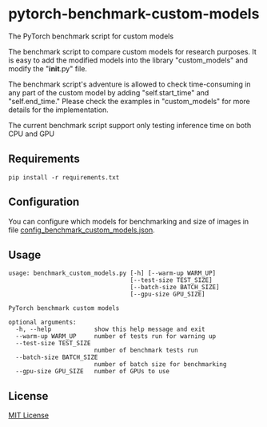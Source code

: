 # pytorch-benchmark-custom-models

The PyTorch benchmark script for custom models

The benchmark script to compare custom models for research purposes. It is easy to add the modified models into the library "custom_models" and modify the "__init__.py" file. 

The benchmark script's adventure is allowed to check time-consuming in any part of the custom model by adding "self.start_time" and "self.end_time." Please check the examples in "custom_models" for more details for the implementation. 

The current benchmark script support only testing inference time on both CPU and GPU


## Requirements

```
pip install -r requirements.txt
```

## Configuration

You can configure which models for benchmarking and size of images in file [config_benchmark_custom_models.json](./config_benchmark_custom_models.json).

## Usage

```
usage: benchmark_custom_models.py [-h] [--warm-up WARM_UP]
                                  [--test-size TEST_SIZE]
                                  [--batch-size BATCH_SIZE]
                                  [--gpu-size GPU_SIZE]

PyTorch benchmark custom models

optional arguments:
  -h, --help            show this help message and exit
  --warm-up WARM_UP     number of tests run for warning up
  --test-size TEST_SIZE
                        number of benchmark tests run
  --batch-size BATCH_SIZE
                        number of batch size for benchmarking
  --gpu-size GPU_SIZE   number of GPUs to use
```

## License

[MIT License](./LICENSE)